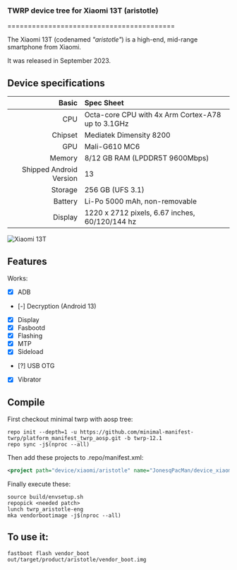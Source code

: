 ### TWRP device tree for Xiaomi 13T (aristotle)

=========================================

The Xiaomi 13T (codenamed _"aristotle"_) is a high-end, mid-range smartphone from Xiaomi.

It was released in September 2023.

## Device specifications

Basic   | Spec Sheet
-------:|:-------------------------
CPU     | Octa-core CPU with 4x Arm Cortex-A78 up to 3.1GHz
Chipset | Mediatek Dimensity 8200
GPU     | Mali-G610 MC6
Memory  | 8/12 GB RAM (LPDDR5T 9600Mbps)
Shipped Android Version | 13
Storage | 256 GB (UFS 3.1)
Battery | Li-Po 5000 mAh, non-removable
Display | 1220 x 2712 pixels, 6.67 inches, 60/120/144 hz

![Xiaomi 13T](https://i02.appmifile.com/524_operator_sg/14/08/2023/936823ab29ba43b0bf4e42f09d424903.png)

## Features

Works:

- [X] ADB
- [-] Decryption (Android 13)
- [X] Display
- [X] Fasbootd
- [X] Flashing
- [X] MTP
- [X] Sideload
- [?] USB OTG
- [X] Vibrator

## Compile

First checkout minimal twrp with aosp tree:

```
repo init --depth=1 -u https://github.com/minimal-manifest-twrp/platform_manifest_twrp_aosp.git -b twrp-12.1
repo sync -j$(nproc --all)
```

Then add these projects to .repo/manifest.xml:

```xml
<project path="device/xiaomi/aristotle" name="JonesqPacMan/device_xiaomi_aristotle-TWRP" remote="github" revision="twrp-13" />
```

Finally execute these:

```
source build/envsetup.sh
repopick <needed patch>
lunch twrp_aristotle-eng
mka vendorbootimage -j$(nproc --all)
```
## To use it:

```
fastboot flash vendor_boot out/target/product/aristotle/vendor_boot.img
```
